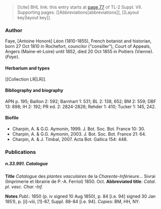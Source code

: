 > [!cite] BHL link: this entry starts at [page 77](https://www.biodiversitylibrary.org/item/103834#page/99/mode/1up) of TL-2 Suppl. VII.
> Supporting pages: [[Abbreviations|abbreviations]], [[Layout key|layout key]].

### Author

Faye, \[Antoine Honoré\] Léon (1810-1855), French botanist and historian, born 27 Oct 1810 in Rochefort, councilor ("consiller"), Court of Appeals, Angers (Maine-et-Loire) until 1852, died 20 Oct 1855 in Poitiers (Vienne). (*Faye*).

#### Herbarium and types

[[Collection LR|LR]].

#### Bibliography and biography

APN p. 195; Baillon 2: 592; Barnhart 1: 531; BL 2: 138, 652; BM 2: 559; DBF 13: 898; IH 2: 192; PR ed. 2: 2824-2826; Rehder 1: 410; Tucker 1: 145, 242.

#### Biofile

- Charpin, A. & G.G. Aymonin, 1999. J. Bot. Soc. Bot. France 10: 30.
- Charpin, A. & G.G. Aymonin, 2003. J. Bot. Soc. Bot. France 21: 64.
- Charpin, A. & J. Timbal, 2007. Acta Bot. Gallica 154: 448.

### Publications

##### n.33.991. Catalogue

**Title**
*Catalogue* des *plantes vasculaires* de la *Charente-Inférieure*... Sivrai (Imprimerie et librairie de P.-A. Ferriol) 1850. Oct.
**Abbreviated title**: *Catal. pl. vasc. Char.-Inf.*

**Notes**
*Publ*.: 1850 (p. iv signed 10 Aug 1850), p. 84 \[i.e. 94\] signed 30 Jan 1851), p. \[i\]-viii, \[1\]-87, Suppl. 88-84 \[i.e. 94\]. *Copies*: BM, HH, NY.

